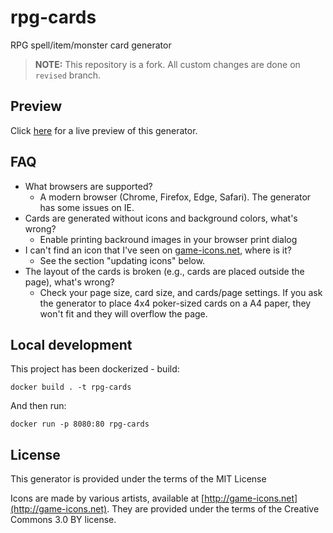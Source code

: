 # rpg-cards
RPG spell/item/monster card generator

>**NOTE:** This repository is a fork. All custom changes are done on `revised` branch.

## Preview
Click [here](https://demonsthere.github.io/rpg-cards/generator/generate.html) for a live preview of this generator.

## FAQ
- What browsers are supported?
  - A modern browser (Chrome, Firefox, Edge, Safari). The generator has some issues on IE.
- Cards are generated without icons and background colors, what's wrong?
  - Enable printing backround images in your browser print dialog
- I can't find an icon that I've seen on [game-icons.net](http://game-icons.net), where is it?
  - See the section "updating icons" below.
- The layout of the cards is broken (e.g., cards are placed outside the page), what's wrong?
  - Check your page size, card size, and cards/page settings. If you ask the generator to place 4x4 poker-sized cards on a A4 paper, they won't fit and they will overflow the page.

## Local development
This project has been dockerized - build:
```
docker build . -t rpg-cards
```
And then run:
```
docker run -p 8080:80 rpg-cards
```

## License

This generator is provided under the terms of the MIT License

Icons are made by various artists, available at [http://game-icons.net](http://game-icons.net).
They are provided under the terms of the Creative Commons 3.0 BY license.
